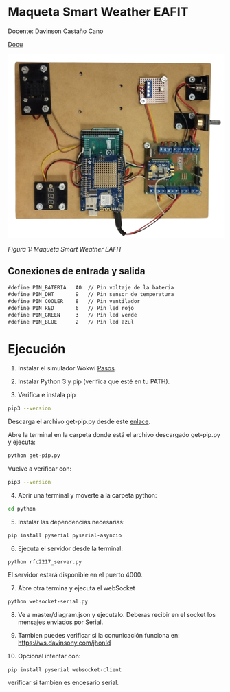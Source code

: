 # Maqueta Smart Weather EAFIT

Docente: Davinson Castaño Cano

[Docu](https://isa242.davinsony.com/maqueta/smart-weather/)

![Maqueta Smart Weather](maqueta_mart_weather.png)

*Figura 1: Maqueta Smart Weather EAFIT*

## Conexiones de entrada y salida

```properties
#define PIN_BATERIA   A0  // Pin voltaje de la bateria
#define PIN_DHT       9   // Pin sensor de temperatura
#define PIN_COOLER    8   // Pin ventilador
#define PIN_RED       6   // Pin led rojo
#define PIN_GREEN     3   // Pin led verde
#define PIN_BLUE      2   // Pin led azul  
```

# Ejecución

1. Instalar el simulador Wokwi [Pasos](https://isa242.davinsony.com/tutorial/simulador/).

2. Instalar Python 3 y pip (verifica que esté en tu PATH).

3. Verifica e instala pip
```bash
pip3 --version
```

Descarga el archivo get-pip.py desde este [enlace](https://bootstrap.pypa.io/get-pip.py).

Abre la terminal en la carpeta donde está el archivo descargado get-pip.py y ejecuta:
```bash
python get-pip.py
```

Vuelve a verificar con:
```bash
pip3 --version
```

4. Abrir una terminal y moverte a la carpeta python:
```bash
cd python
```

5. Instalar las dependencias necesarias:
```bash
pip install pyserial pyserial-asyncio
```

6. Ejecuta el servidor desde la terminal:

```bash
python rfc2217_server.py
```
   El servidor estará disponible en el puerto 4000.

7. Abre otra termina y ejecuta el webSocket
```bash
python websocket-serial.py
```

8. Ve a master/diagram.json y ejecutalo. Deberas recibir en el socket los mensajes enviados por Serial.

9. Tambien puedes verificar si la conunicación funciona en: https://ws.davinsony.com/jhonId

10. Opcional intentar con: 
 
```pip install pyserial websocket-client``` 

verificar si tambien es encesario serial.



